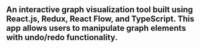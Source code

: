 ## An interactive graph visualization tool built using React.js, Redux, React Flow, and TypeScript. This app allows users to manipulate graph elements with undo/redo functionality.


